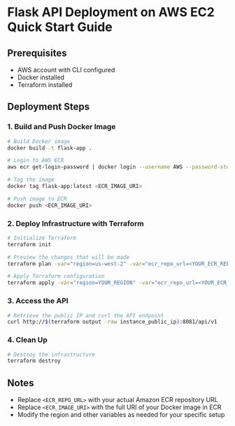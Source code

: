 # Flask API Deployment on AWS EC2 Quick Start Guide

## Prerequisites

- AWS account with CLI configured
- Docker installed
- Terraform installed

## Deployment Steps

### 1. Build and Push Docker Image

```bash
# Build Docker image
docker build -t flask-app .

# Login to AWS ECR
aws ecr get-login-password | docker login --username AWS --password-stdin <ECR_REPO_URL>

# Tag the image
docker tag flask-app:latest <ECR_IMAGE_URI>

# Push image to ECR
docker push <ECR_IMAGE_URI>
```

### 2. Deploy Infrastructure with Terraform

```bash
# Initialize Terraform
terraform init

# Preview the changes that will be made
terraform plan -var="region=us-west-2" -var="ecr_repo_url=<YOUR_ECR_REPO_URL>" -var="ecr_image_uri=<YOUR_ECR_IMAGE_URI>"

# Apply Terraform configuration
terraform apply -var="region=YOUR_REGION" -var="ecr_repo_url=<YOUR_ECR_REPO_URL>" -var="ecr_image_uri=<YOUR_ECR_IMAGE_URI>"
```

### 3. Access the API

```bash
# Retrieve the public IP and curl the API endpoint
curl http://$(terraform output -raw instance_public_ip):8081/api/v1
```

### 4. Clean Up

```bash
# Destroy the infrastructure
terraform destroy
```

## Notes

- Replace `<ECR_REPO_URL>` with your actual Amazon ECR repository URL
- Replace `<ECR_IMAGE_URI>` with the full URI of your Docker image in ECR
- Modify the region and other variables as needed for your specific setup